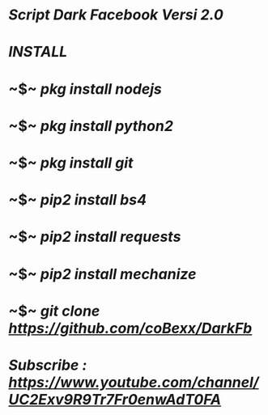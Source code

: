 # _Script Dark Facebook Versi 2.0_
#
# *INSTALL*
# ~$~ _pkg install nodejs_
# ~$~ _pkg install python2_
# ~$~ _pkg install git_
# ~$~ _pip2 install bs4_
# ~$~ _pip2 install requests_
# ~$~ _pip2 install mechanize_
# ~$~ _git clone https://github.com/coBexx/DarkFb_
#
# _Subscribe : https://www.youtube.com/channel/UC2Exv9R9Tr7Fr0enwAdT0FA_
